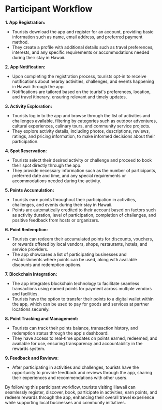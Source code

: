 # Participant Workflow

**1. App Registration:**

- Tourists download the app and register for an account, providing basic information such as name, email address, and preferred payment method.
- They create a profile with additional details such as travel preferences, interests, and any specific requirements or accommodations needed during their stay in Hawaii.

**2. App Notification:**

- Upon completing the registration process, tourists opt-in to receive notifications about nearby activities, challenges, and events happening in Hawaii through the app.
- Notifications are tailored based on the tourist's preferences, location, and travel itinerary, ensuring relevant and timely updates.

**3. Activity Exploration:**

- Tourists log in to the app and browse through the list of activities and challenges available, filtering by categories such as outdoor adventures, cultural experiences, culinary tours, and community service projects.
- They explore activity details, including photos, descriptions, reviews, ratings, and pricing information, to make informed decisions about their participation.

**4. Spot Reservation:**

- Tourists select their desired activity or challenge and proceed to book their spot directly through the app.
- They provide necessary information such as the number of participants, preferred date and time, and any special requirements or accommodations needed during the activity.

**5. Points Accumulation:**

- Tourists earn points throughout their participation in activities, challenges, and events during their stay in Hawaii.
- Points are automatically credited to their account based on factors such as activity duration, level of participation, completion of challenges, and positive feedback from hosts or organizers.

**6. Point Redemption:**

- Tourists can redeem their accumulated points for discounts, vouchers, or rewards offered by local vendors, shops, restaurants, hotels, and service providers.
- The app showcases a list of participating businesses and establishments where points can be used, along with available discounts and redemption options.

**7. Blockchain Integration:**

- The app integrates blockchain technology to facilitate seamless transactions using earned points for payment across multiple vendors and facilities.
- Tourists have the option to transfer their points to a digital wallet within the app, which can be used to pay for goods and services at partner locations securely.

**8. Point Tracking and Management:**

- Tourists can track their points balance, transaction history, and redemption status through the app's dashboard.
- They have access to real-time updates on points earned, redeemed, and available for use, ensuring transparency and accountability in the rewards system.

**9. Feedback and Reviews:**

- After participating in activities and challenges, tourists have the opportunity to provide feedback and reviews through the app, sharing their experiences and recommendations with other users.

By following this participant workflow, tourists visiting Hawaii can seamlessly register, discover, book, participate in activities, earn points, and redeem rewards through the app, enhancing their overall travel experience while supporting local businesses and community initiatives.
